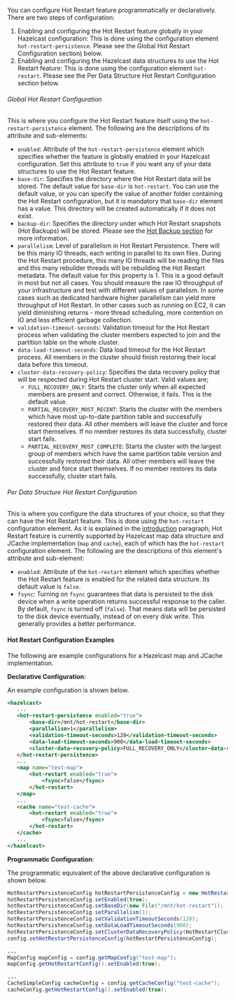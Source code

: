
You can configure Hot Restart feature programmatically or declaratively. There are two steps of configuration:

1. Enabling and configuring the Hot Restart feature globally in your Hazelcast configuration: This is done using the configuration element `hot-restart-persistence`. Please see the Global Hot Restart Configuration section) below.
2. Enabling and configuring the Hazelcast data structures to use the Hot Restart feature: This is done using the configuration element `hot-restart`. Please see the Per Data Structure Hot Restart Configuration section below.

###### Global Hot Restart Configuration

This is where you configure the Hot Restart feature itself using the `hot-restart-persistence` element. The following are the descriptions of its attribute and sub-elements:

- `enabled`: Attribute of the `hot-restart-persistence` element which specifies whether the feature is globally enabled in your Hazelcast configuration. Set this attribute to `true` if you want any of your data structures to use the Hot Restart feature.
- `base-dir`: Specifies the directory where the Hot Restart data will be stored. The default value for `base-dir` is `hot-restart`. You can use the default value, or you can specify the value of another folder containing the Hot Restart configuration, but it is mandatory that `base-dir` element has a value. This directory will be created automatically if it does not exist.
- `backup-dir`: Specifies the directory under which Hot Restart snapshots (Hot Backups) will be stored. Please see the [Hot Backup section](/1000_Hot_Backup.md) for more information.
- `parallelism`: Level of parallelism in Hot Restart Persistence. There will be this many IO threads, each writing in parallel to its own files. During the Hot Restart procedure, this many IO threads will be reading the files and this many rebuilder threads will be rebuilding the Hot Restart metadata. The default value for this property is 1. This is a good default in most but not all cases. You should measure the raw IO throughput of your infrastructure and test with different values of parallelism. In some cases such as dedicated hardware higher parallelism can yield more throughput of Hot Restart. In other cases such as running on EC2, it can yield diminishing returns - more thread scheduling, more contention on IO and less efficient garbage collection.
- `validation-timeout-seconds`: Validation timeout for the Hot Restart process when validating the cluster members expected to join and the partition table on the whole cluster.
- `data-load-timeout-seconds`: Data load timeout for the Hot Restart process. All members in the cluster should finish restoring their local data before this timeout.
- `cluster-data-recovery-policy`: Specifies the data recovery policy that will be respected during Hot Restart cluster start. Valid values are;
    * `FULL_RECOVERY_ONLY`: Starts the cluster only when all expected members are present and correct. Otherwise, it fails. This is the default value.
    * `PARTIAL_RECOVERY_MOST_RECENT`: Starts the cluster with the members which have most up-to-date partition table and successfully restored their data. All other members will leave the cluster and force start themselves. If no member restores its data successfully, cluster start fails.
    * `PARTIAL_RECOVERY_MOST_COMPLETE`: Starts the cluster with the largest group of members which have the same partition table version and successfully restored their data. All other members will leave the cluster and force start themselves. If no member restores its data successfully, cluster start fails.

###### Per Data Structure Hot Restart Configuration

This is where you configure the data structures of your choice, so that they can have the Hot Restart feature. This is done using the `hot-restart` configuration element. As it is explained in the [introduction](/100_Hot_Restart_Types.md) paragraph, Hot Restart feature is currently supported by Hazelcast map data structure and JCache implementation (`map` and `cache`), each of which has the `hot-restart` configuration element. The following are the descriptions of this element's attribute and sub-element:

- `enabled`: Attribute of the `hot-restart` element which specifies whether the Hot Restart feature is enabled for the related data structure. Its default value is `false`.
- `fsync`: Turning on `fsync` guarantees that data is persisted to the disk device when a write operation returns successful response to the caller. By default, `fsync` is turned off (`false`). That means data will be persisted to the disk device eventually, instead of on every disk write. This generally provides a better performance.

 
#### Hot Restart Configuration Examples

The following are example configurations for a Hazelcast map and JCache implementation.

**Declarative Configuration**:

An example configuration is shown below.

```xml
<hazelcast>
   ...
   <hot-restart-persistence enabled="true">
	   <base-dir>/mnt/hot-restart</base-dir>
	   <parallelism>1</parallelism>
	   <validation-timeout-seconds>120</validation-timeout-seconds>
	   <data-load-timeout-seconds>900</data-load-timeout-seconds>
	   <cluster-data-recovery-policy>FULL_RECOVERY_ONLY</cluster-data-recovery-policy>
   </hot-restart-persistence>
   ...
   <map name="test-map">
	   <hot-restart enabled="true">
		   <fsync>false</fsync>
	   </hot-restart>
   </map>
   ...
   <cache name="test-cache">
	   <hot-restart enabled="true">
		   <fsync>false</fsync>
	   </hot-restart>
   </cache>
   ...
</hazelcast>
```


**Programmatic Configuration**:

The programmatic equivalent of the above declarative configuration is shown below.

```java
HotRestartPersistenceConfig hotRestartPersistenceConfig = new HotRestartPersistenceConfig();
hotRestartPersistenceConfig.setEnabled(true);
hotRestartPersistenceConfig.setBaseDir(new File("/mnt/hot-restart"));
hotRestartPersistenceConfig.setParallelism(1);
hotRestartPersistenceConfig.setValidationTimeoutSeconds(120);
hotRestartPersistenceConfig.setDataLoadTimeoutSeconds(900);
hotRestartPersistenceConfig.setClusterDataRecoveryPolicy(HotRestartClusterDataRecoveryPolicy.FULL_RECOVERY_ONLY);
config.setHotRestartPersistenceConfig(hotRestartPersistenceConfig);

...
MapConfig mapConfig = config.getMapConfig("test-map");
mapConfig.getHotRestartConfig().setEnabled(true);

...
CacheSimpleConfig cacheConfig = config.getCacheConfig("test-cache");
cacheConfig.getHotRestartConfig().setEnabled(true);
```
